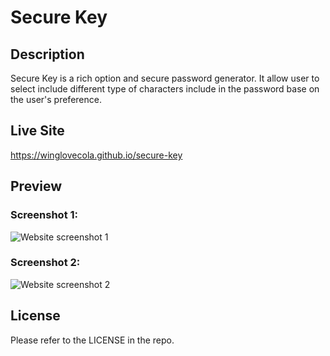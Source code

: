 # Secure Key

## Description

Secure Key is a rich option and secure password generator. It allow user to select include different type of characters include in the password base on the user's preference.   


## Live Site

https://winglovecola.github.io/secure-key

## Preview
### Screenshot 1:
![Website screenshot 1](https://github.com/winglovecola/secure-key/blob/main/assets/images/screenshot1.jpg?raw=true)
### Screenshot 2:
![Website screenshot 2](https://github.com/winglovecola/secure-key/blob/main/assets/images/screenshot2.jpg?raw=true)

## License

Please refer to the LICENSE in the repo. 
